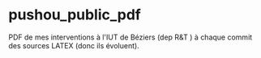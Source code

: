 # pushou_public_pdf
PDF de mes interventions à l'IUT de Béziers (dep R&T ) à chaque commit des sources LATEX (donc ils évoluent).

 
